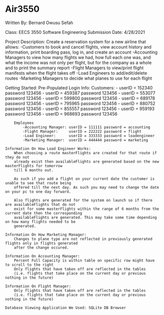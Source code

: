 # Air3550
Written By: Bernard Owusu Sefah
			
			
Class: EECS 3550 Software Engineering
Submission Date: 4/28/2021

Project Description:
	Create a reservation system for a new airline that allows: 
    -Customers to book and cancel flights, view account history and 
     information, print boarding pass, log in, and create an account
    -Accounting Managers to view how many flights we had, how full each one 
     was, and what the income was not only per flight, but for the company 
     as a whole and to print the summary report
    -Flight Managers to view/print flight manifests when the flight takes off
    -Load Engineers to add/edit/delete routes
    -Marketing Managers to decide what planes to use for each flight

Getting Started:
	Pre-Populated Login Info:
		Customers:
			- userID = 152340 password 123456
			- userID = 459387 password 123456
			- userID = 553077 password 123456
			- userID = 599800 password 123456
			- userID = 689178 password 123456
			- userID = 795965 password 123456
			- userID = 880752 password 123456
			- userID = 855557 password 123456
			- userID = 959193 password 123456
			- userID = 968693 password 123456
		
		Employees
			-Accounting Manager: userID = 111111 password = accounting
			-Flight Manager:     userID = 222222 password = flight
			-Load Engineer:      userID = 333333 password = loadengineer
			-Marketing Manager:  userID = 444444 password = marketing
	
	Information On How Load Engineer Works:
		When choosing a route masterFlights are created for that route if they do not
		already exist then availableFlights are generated based on the new masterFlights for tomorrow
		till 6 months out.
		
		As such if you add a flight on your current date the customer is unable to see that route being
		offered till the next day. As such you may need to change the date on your pc to one day forward.
		
		Also flights are generated for the system on launch so if there are availableFlights that do not
		exist for some masterFlights within the range of 6 months from the current date then the corresponding
		availableFlights are generated. This may take some time depending on how many flights needed to be 
		generated.
		
	Information On How Marketing Manager:
		Changes to plane type are not reflected in previously generated flights only in flights generated
		after the change occured.
	
	Information On Accounting Manager:
		Percent Full Capacity is within table on specific row might have to scroll to the right
		Only flights that have taken off are reflected in the tables 
		(i.e. flights that take place on the current day or previous nothing in the future)
		
	Information On Flight Manager:
		Only flights that have taken off are reflected in the tables 
		(i.e. flights that take place on the current day or previous nothing in the future)
		
	Database Viewing Application We Used: SQLite DB Browser
